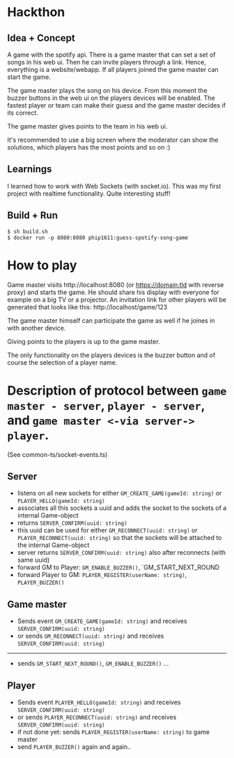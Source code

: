 # Hackthon

## Idea + Concept
A game with the spotify api. There is a game master that can set a set of songs
in his web ui. Then he can invite players through a link. Hence, everything is a
website/webapp. If all players joined the game master can start the game.

The game master plays the song on his device. From this moment the buzzer buttons
in the web ui on the players devices will be enabled. The fastest player or team can 
make their guess and the game master decides if its correct.

The game master gives points to the team in his web ui.

It's recommended to use a big screen 
where the moderator can show the solutions, which players
has the most points and so on :)

## Learnings
I learned how to work with Web Sockets (with socket.io).
This was my first project with realtime functionality. Quite interesting stuff!


## Build + Run
`$ sh build.sh`\
`$ docker run -p 8080:8080 phip1611:guess-spotify-song-game`

# How to play
Game master visits http://localhost:8080 (or https://domain.tld with reverse proxy)
and starts the game. He should share his display with everyone
 for example on a big TV or a projector. An invitation link for other players will be generated
that looks like this: http://localhost/game/123

The game master himself can participate the game as well if
he joines in with another device.

Giving points to the players is up to the game master.

The only functionality on the players devices is the buzzer button and
of course the selection of a player name.

# Description of protocol between `game master - server`, `player - server`, and `game master <-via server-> player`.
(See common-ts/socket-events.ts)
## Server
- listens on all new sockets for either `GM_CREATE_GAME(gameId: string)` or `PLAYER_HELLO(gameId: string)`
- associates all this sockets a uuid and adds the socket to the sockets of a internal Game-object
- returns `SERVER_CONFIRM(uuid: string)`
- this uuid can be used for either `GM_RECONNECT(uuid: string)` or `PLAYER_RECONNECT(uuid: string)` so that
  the sockets will be attached to the internal Game-object
- server returns `SERVER_CONFIRM(uuid: string)` also after reconnects (with same uuid)
- forward GM to Player: `GM_ENABLE_BUZZER()`, `GM_START_NEXT_ROUND
- forward Player to GM: `PLAYER_REGISTER(userName: string)`, `PLAYER_BUZZER()`
## Game master
- Sends event `GM_CREATE_GAME(gameId: string)` and receives `SERVER_CONFIRM(uuid: string)`
- or sends `GM_RECONNECT(uuid: string)` and receives `SERVER_CONFIRM(uuid: string)`
---
- sends `GM_START_NEXT_ROUND()`, `GM_ENABLE_BUZZER()` ...
## Player
- Sends event `PLAYER_HELLO(gameId: string)` and receives `SERVER_CONFIRM(uuid: string)`
- or sends `PLAYER_RECONNECT(uuid: string)` and receives `SERVER_CONFIRM(uuid: string)`
- if not done yet: sends `PLAYER_REGISTER(userName: string)` to game master
- send `PLAYER_BUZZER()` again and again..